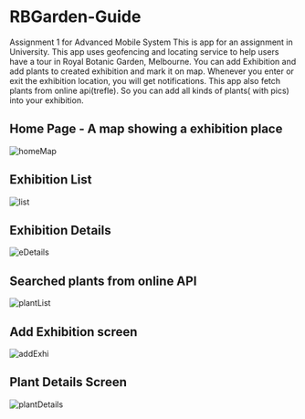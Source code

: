 # RBGarden-Guide
Assignment 1 for Advanced Mobile System
This is app for an assignment in University.
This app uses geofencing and locating service to help users have a tour in Royal Botanic Garden, Melbourne. You can add Exhibition and add plants to 
created exhibition and mark it on map. Whenever you enter or exit the exhibition location, you will get notifications. This app also fetch plants from 
online api(trefle). So you can add all kinds of plants( with pics) into your exhibition.

## Home Page - A map showing a exhibition place
![homeMap](https://user-images.githubusercontent.com/48232605/111023578-fee8da80-842d-11eb-99b3-db5957f2baca.png)

## Exhibition List
![list](https://user-images.githubusercontent.com/48232605/111023594-0ad49c80-842e-11eb-9422-d7259a2a29cd.png)

## Exhibition Details
![eDetails](https://user-images.githubusercontent.com/48232605/111023616-250e7a80-842e-11eb-950e-d5e272c3aabe.png)

## Searched plants from online API
![plantList](https://user-images.githubusercontent.com/48232605/111023627-32c40000-842e-11eb-8e23-a32d114c2b39.png)


## Add Exhibition screen
![addExhi](https://user-images.githubusercontent.com/48232605/111023651-5be49080-842e-11eb-8958-dca33a60e9e3.png)

## Plant Details Screen
![plantDetails](https://user-images.githubusercontent.com/48232605/111023683-81719a00-842e-11eb-97e8-3ea4a2677c62.png)

